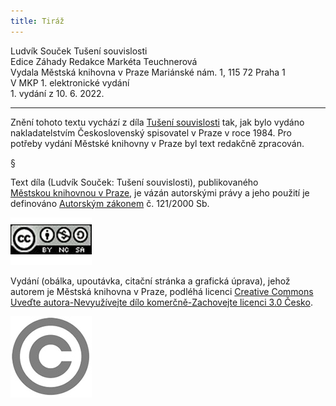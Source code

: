 ```yaml
---
title: Tiráž
---
```


<section>  
Ludvík Souček    
Tušení souvislosti  
</section>  
<section>  
Edice Záhady  
Redakce Markéta Teuchnerová  
</section>  
<section>  
Vydala Městská knihovna v Praze  
Mariánské nám. 1, 115 72 Praha 1  
</section>  
<section>  
V MKP 1. elektronické vydání  
</section>  
<section>  
</section>  
1. vydání z 10. 6. 2022.

***

<section>

Znění tohoto textu vychází z díla [Tušení souvislosti](https://search.mlp.cz/cz/titul/tuseni-souvislosti/98284/) tak, jak bylo vydáno nakladatelstvím Československý spisovatel v Praze v roce 1984. Pro potřeby vydání Městské knihovny v Praze byl text redakčně zpracován.

§

Text díla (Ludvík Souček: Tušení souvislosti), publikovaného [Městskou knihovnou v Praze](https://www.mlp.cz/cz/), je vázán autorskými právy a jeho použití je definováno [Autorským zákonem](https://www.mkcr.cz/predpisy-zakonu-709.html) č. 121/2000 Sb.

![image001.jpg](./resources/image001_fmt.jpeg)

Vydání (obálka, upoutávka, citační stránka a grafická úprava), jehož autorem je Městská knihovna v Praze, podléhá licenci [Creative Commons Uveďte autora-Nevyužívejte dílo komerčně-Zachovejte licenci 3.0 Česko](https://creativecommons.org/licenses/by-nc-sa/3.0/cz/).


</section>

<section>

![image002.jpg](./resources/image002_fmt.jpeg)

</section>